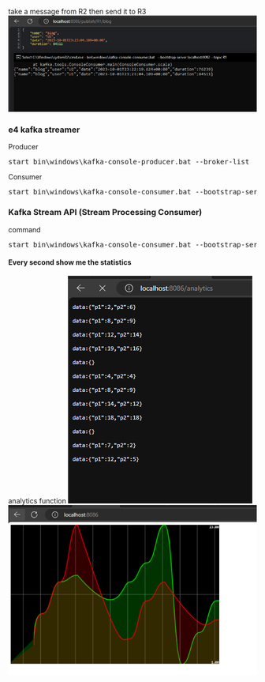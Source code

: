 take a message from R2 then send it to R3 
<img src="images/img.png">
<h3>e4 kafka streamer</h3>
<p>Producer</p>
<pre>start bin\windows\kafka-console-producer.bat --broker-list  localhost:9092 --topic R1</pre>
<p>Consumer</p>
<pre>start bin\windows\kafka-console-consumer.bat --bootstrap-server localhost:9092 --topic R2</pre>
<h3>Kafka Stream API (Stream Processing Consumer)</h3>
<p>command </p>
<pre>start bin\windows\kafka-console-consumer.bat --bootstrap-server localhost:9092 --topic R4 --property print.key=true --property print.value=true --property key.deserializer=org.apache.kafka.common.serialization.StringDeserializer --property value.deserializer=org.apache.kafka.common.serialization.LongDeserializer</pre>
<h4>Every second show me the statistics</h4>
analytics function
<img src="images/img_3.png">

<img src="images/img_4.png">

